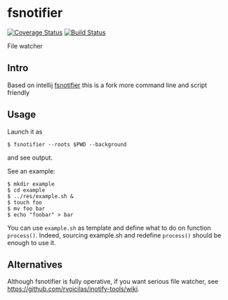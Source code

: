 # fsnotifier
[![Coverage Status](https://coveralls.io/repos/albfan/fsnotifier/badge.svg?branch=master&service=github)](https://coveralls.io/github/albfan/fsnotifier?branch=master) [![Build Status](https://travis-ci.org/albfan/fsnotifier.svg?branch=master)](https://travis-ci.org/albfan/fsnotifier)

File watcher

## Intro

Based on intellij [fsnotifier](https://confluence.jetbrains.com/display/IDEADEV/FileWatcher+implementation+contract) this is a fork more command line and script friendly

## Usage

Launch it as

    $ fsnotifier --roots $PWD --background

and see output.

See an example:

    $ mkdir example
    $ cd example
    $ ../res/example.sh &
    $ touch foo
    $ mv foo bar
    $ echo "foobar" > bar

You can use `example.sh` as template and define what to do on function `process()`. Indeed, sourcing example.sh and redefine `process()` should be enough to use it.

## Alternatives

Although fsnotifier is fully operative, if you want serious file watcher, see https://github.com/rvoicilas/inotify-tools/wiki.
